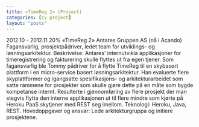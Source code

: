```yaml
---
title: «TimeReg 2» (Project)
categories: [cv project]
layout: "posts"
---
```


2012.10 - 2012.11	20%	«TimeReg 2»
Antares Gruppen AS (nå i Acando)
Fagansvarlig, prosjektpådriver, ledet team for utviklings- og løsningsarkitektur.
Beskrivelse: Antares’ internutvikla applikasjoner for timeregistrering og fakturering skulle flyttes ut fra egen tjener.
Som fagansvarlig ble Tommy pådriver for å flytte TimeReg til en skybasert plattform i en micro-service basert løsningsarkitektur. Han evaluerte flere skyplattformer og igangsatte spesifikasjons- og arkitekturarbeidet som satte rammene for prosjekter som skulle gjøre dette på en måte som bygde kompetanse internt.
Resulterte i gjennomføring av flere prosjekt der man stegvis flytta den interne applikasjonen ut til flere mindre som kjørte på Heroku PaaS skytjener med REST seg imellom.
Teknologi: Heroku, Java, REST.
Hovedoppgaver og ansvar: Lede arkitekturgruppa og initiere prosjektene.
